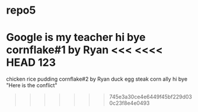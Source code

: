 # repo5

Google is my teacher
hi bye
cornflake#1 by Ryan
<<<
<<<< HEAD
123
=======
chicken
rice pudding
cornflake#2 by Ryan
duck egg
steak
corn ally
hi bye "Here is the conflict"
>>>>>>> 745e3a30ce4e6449f45bf229d030c23f8e4e0493

